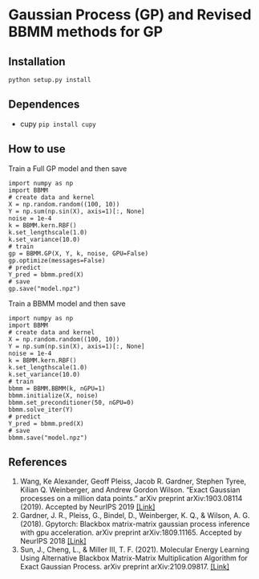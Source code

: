 # Gaussian Process (GP) and Revised BBMM methods for GP

## Installation ##
```python setup.py install```

## Dependences ##
* cupy ```pip install cupy ``` 

## How to use ##
Train a Full GP model and then save
```
import numpy as np
import BBMM
# create data and kernel
X = np.random.random((100, 10))
Y = np.sum(np.sin(X), axis=1)[:, None]
noise = 1e-4
k = BBMM.kern.RBF()
k.set_lengthscale(1.0)
k.set_variance(10.0)
# train
gp = BBMM.GP(X, Y, k, noise, GPU=False)
gp.optimize(messages=False)
# predict
Y_pred = bbmm.pred(X)
# save
gp.save("model.npz")
```

Train a BBMM model and then save
```
import numpy as np
import BBMM
# create data and kernel
X = np.random.random((100, 10))
Y = np.sum(np.sin(X), axis=1)[:, None]
noise = 1e-4
k = BBMM.kern.RBF()
k.set_lengthscale(1.0)
k.set_variance(10.0)
# train
bbmm = BBMM.BBMM(k, nGPU=1)
bbmm.initialize(X, noise)
bbmm.set_preconditioner(50, nGPU=0)
bbmm.solve_iter(Y)
# predict
Y_pred = bbmm.pred(X)
# save
bbmm.save("model.npz")
```

## References ##
1. Wang, Ke Alexander, Geoff Pleiss, Jacob R. Gardner, Stephen Tyree, Kilian Q. Weinberger, and Andrew Gordon Wilson. “Exact Gaussian processes on a million data points.” arXiv preprint arXiv:1903.08114 (2019). Accepted by NeurIPS 2019 [[Link]](https://arxiv.org/abs/1903.08114)
2. Gardner, J. R., Pleiss, G., Bindel, D., Weinberger, K. Q., & Wilson, A. G. (2018). Gpytorch: Blackbox matrix-matrix gaussian process inference with gpu acceleration. arXiv preprint arXiv:1809.11165. Accepted by NeurIPS 2018 [[Link]](https://arxiv.org/abs/1809.11165)
3. Sun, J., Cheng, L., & Miller III, T. F. (2021). Molecular Energy Learning Using Alternative Blackbox Matrix-Matrix Multiplication Algorithm for Exact Gaussian Process. arXiv preprint arXiv:2109.09817. [[Link]](https://arxiv.org/abs/2109.09817)
